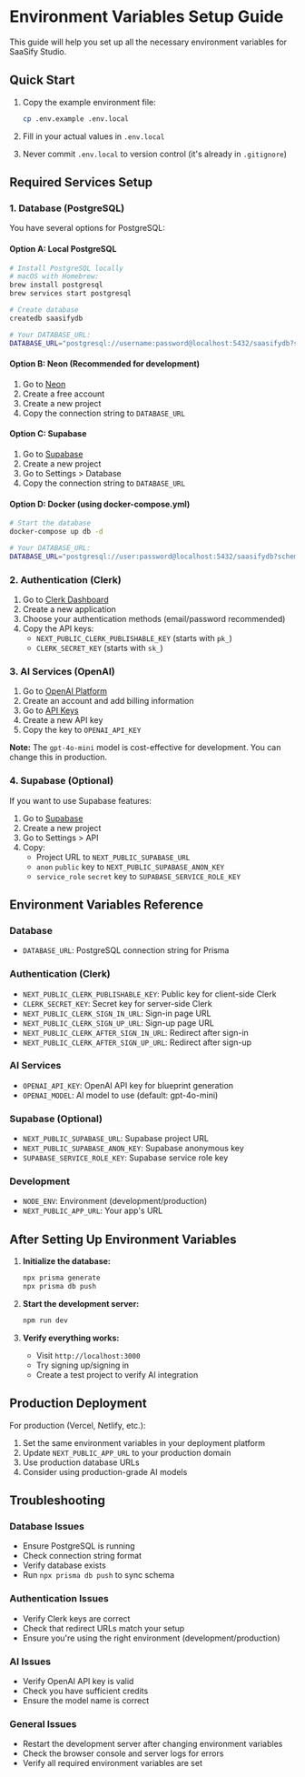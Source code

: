 # Environment Variables Setup Guide

This guide will help you set up all the necessary environment variables for SaaSify Studio.

## Quick Start

1. Copy the example environment file:
   ```bash
   cp .env.example .env.local
   ```

2. Fill in your actual values in `.env.local`

3. Never commit `.env.local` to version control (it's already in `.gitignore`)

## Required Services Setup

### 1. Database (PostgreSQL)

You have several options for PostgreSQL:

#### Option A: Local PostgreSQL
```bash
# Install PostgreSQL locally
# macOS with Homebrew:
brew install postgresql
brew services start postgresql

# Create database
createdb saasifydb

# Your DATABASE_URL:
DATABASE_URL="postgresql://username:password@localhost:5432/saasifydb?schema=public"
```

#### Option B: Neon (Recommended for development)
1. Go to [Neon](https://neon.tech/)
2. Create a free account
3. Create a new project
4. Copy the connection string to `DATABASE_URL`

#### Option C: Supabase
1. Go to [Supabase](https://supabase.com/)
2. Create a new project
3. Go to Settings > Database
4. Copy the connection string to `DATABASE_URL`

#### Option D: Docker (using docker-compose.yml)
```bash
# Start the database
docker-compose up db -d

# Your DATABASE_URL:
DATABASE_URL="postgresql://user:password@localhost:5432/saasifydb?schema=public"
```

### 2. Authentication (Clerk)

1. Go to [Clerk Dashboard](https://dashboard.clerk.com/)
2. Create a new application
3. Choose your authentication methods (email/password recommended)
4. Copy the API keys:
   - `NEXT_PUBLIC_CLERK_PUBLISHABLE_KEY` (starts with `pk_`)
   - `CLERK_SECRET_KEY` (starts with `sk_`)

### 3. AI Services (OpenAI)

1. Go to [OpenAI Platform](https://platform.openai.com/)
2. Create an account and add billing information
3. Go to [API Keys](https://platform.openai.com/api-keys)
4. Create a new API key
5. Copy the key to `OPENAI_API_KEY`

**Note:** The `gpt-4o-mini` model is cost-effective for development. You can change this in production.

### 4. Supabase (Optional)

If you want to use Supabase features:

1. Go to [Supabase](https://app.supabase.com/)
2. Create a new project
3. Go to Settings > API
4. Copy:
   - Project URL to `NEXT_PUBLIC_SUPABASE_URL`
   - `anon` `public` key to `NEXT_PUBLIC_SUPABASE_ANON_KEY`
   - `service_role` `secret` key to `SUPABASE_SERVICE_ROLE_KEY`

## Environment Variables Reference

### Database
- `DATABASE_URL`: PostgreSQL connection string for Prisma

### Authentication (Clerk)
- `NEXT_PUBLIC_CLERK_PUBLISHABLE_KEY`: Public key for client-side Clerk
- `CLERK_SECRET_KEY`: Secret key for server-side Clerk
- `NEXT_PUBLIC_CLERK_SIGN_IN_URL`: Sign-in page URL
- `NEXT_PUBLIC_CLERK_SIGN_UP_URL`: Sign-up page URL
- `NEXT_PUBLIC_CLERK_AFTER_SIGN_IN_URL`: Redirect after sign-in
- `NEXT_PUBLIC_CLERK_AFTER_SIGN_UP_URL`: Redirect after sign-up

### AI Services
- `OPENAI_API_KEY`: OpenAI API key for blueprint generation
- `OPENAI_MODEL`: AI model to use (default: gpt-4o-mini)

### Supabase (Optional)
- `NEXT_PUBLIC_SUPABASE_URL`: Supabase project URL
- `NEXT_PUBLIC_SUPABASE_ANON_KEY`: Supabase anonymous key
- `SUPABASE_SERVICE_ROLE_KEY`: Supabase service role key

### Development
- `NODE_ENV`: Environment (development/production)
- `NEXT_PUBLIC_APP_URL`: Your app's URL

## After Setting Up Environment Variables

1. **Initialize the database:**
   ```bash
   npx prisma generate
   npx prisma db push
   ```

2. **Start the development server:**
   ```bash
   npm run dev
   ```

3. **Verify everything works:**
   - Visit `http://localhost:3000`
   - Try signing up/signing in
   - Create a test project to verify AI integration

## Production Deployment

For production (Vercel, Netlify, etc.):

1. Set the same environment variables in your deployment platform
2. Update `NEXT_PUBLIC_APP_URL` to your production domain
3. Use production database URLs
4. Consider using production-grade AI models

## Troubleshooting

### Database Issues
- Ensure PostgreSQL is running
- Check connection string format
- Verify database exists
- Run `npx prisma db push` to sync schema

### Authentication Issues
- Verify Clerk keys are correct
- Check that redirect URLs match your setup
- Ensure you're using the right environment (development/production)

### AI Issues
- Verify OpenAI API key is valid
- Check you have sufficient credits
- Ensure the model name is correct

### General Issues
- Restart the development server after changing environment variables
- Check the browser console and server logs for errors
- Verify all required environment variables are set